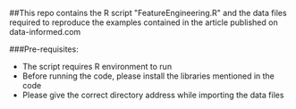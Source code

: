 ##This repo contains the R script "FeatureEngineering.R" and the data files required to reproduce the examples contained in the article published on data-informed.com

###Pre-requisites:
+ The script requires R environment to run
+ Before running the code, please install the libraries mentioned in the code
+ Please give the correct directory address while importing the data files
